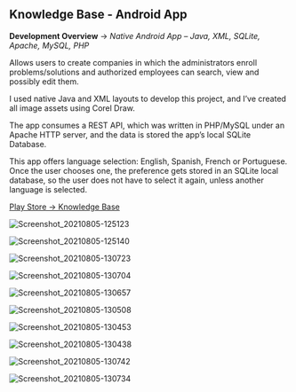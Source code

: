 ## Knowledge Base - Android App

**Development Overview** -> *Native Android App – Java, XML, SQLite, Apache, MySQL, PHP*

Allows users to create companies in which the administrators enroll problems/solutions and authorized employees can search, view and possibly edit them.

I used native Java and XML layouts to develop this project, and I’ve created all image assets using Corel Draw.

The app consumes a REST API, which was written in PHP/MySQL under an Apache HTTP server, and the data is stored the app’s local SQLite Database.

This app offers language selection: English, Spanish, French or Portuguese. Once the user chooses one, the preference gets stored in an SQLite local database, so the user does not have to select it again, unless another language is selected.

[Play Store -> Knowledge Base](https://play.google.com/store/apps/details?id=com.prpinfo.bancodesolucoes&hl=en)


![Screenshot_20210805-125123](https://user-images.githubusercontent.com/28379115/183942083-72e06a54-0f5a-4a52-a839-9397ba310dd3.png)

![Screenshot_20210805-125140](https://user-images.githubusercontent.com/28379115/183942080-7312b3ee-18d6-4ed7-8d10-810a68d5cbdb.png)

![Screenshot_20210805-130723](https://user-images.githubusercontent.com/28379115/183942052-45ddbb86-2d2a-45d2-9fbd-7b497d163d87.png)

![Screenshot_20210805-130704](https://user-images.githubusercontent.com/28379115/183942057-5e72d22a-348f-4ad1-9e7c-22fafd0ff74b.png)

![Screenshot_20210805-130657](https://user-images.githubusercontent.com/28379115/183942061-44a51b76-3d74-4937-a5e7-ee31b34b1ab5.png)

![Screenshot_20210805-130508](https://user-images.githubusercontent.com/28379115/183942066-3610b120-18a4-4c1f-b019-d4b0e480fa43.png)

![Screenshot_20210805-130453](https://user-images.githubusercontent.com/28379115/183942070-ab1e8506-cbe4-4e50-b358-5bbc7d49a963.png)

![Screenshot_20210805-130438](https://user-images.githubusercontent.com/28379115/183942078-82946780-61fb-4c5e-bd6f-c92365d869b5.png)

![Screenshot_20210805-130742](https://user-images.githubusercontent.com/28379115/183942091-359b7c13-2af6-40ec-aa4a-20c6fb5b5a79.png)

![Screenshot_20210805-130734](https://user-images.githubusercontent.com/28379115/183942044-0a47fe76-041b-4c60-8203-d48a5cd5581d.png)

